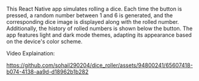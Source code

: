 This React Native app simulates rolling a dice. Each time the button is pressed, a random number between 1 and 6 is generated, and the corresponding dice image is displayed along with the rolled number. Additionally, the history of rolled numbers is shown below the button. The app features light and dark mode themes, adapting its appearance based on the device's color scheme.

Video Explaination: 

https://github.com/sohail290204/dice_roller/assets/94800241/65607418-b074-4138-aa9d-d18962b1b282

